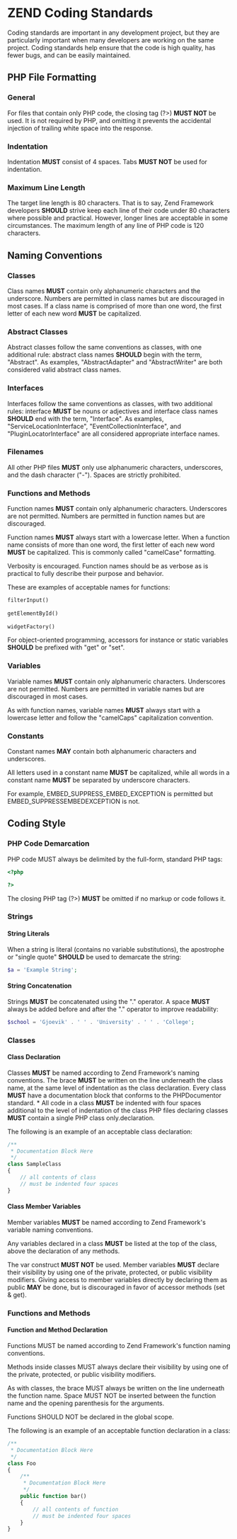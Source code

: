 ZEND Coding Standards
=============
Coding standards are important in any development project, but they are particularly important when many developers are working on the same project. Coding standards help ensure that the code is high quality, has fewer bugs, and can be easily maintained.


## PHP File Formatting

### General
For files that contain only PHP code, the closing tag (?>) __MUST NOT__ be used. It is not required by PHP, and omitting it prevents the accidental injection of trailing white space into the response.

### Indentation
Indentation __MUST__ consist of 4 spaces. Tabs __MUST NOT__ be used for indentation.

### Maximum Line Length
The target line length is 80 characters. That is to say, Zend Framework developers __SHOULD__ strive keep each line of their code under 80 characters where possible and practical. However, longer lines are acceptable in some circumstances. The maximum length of any line of PHP code is 120 characters.


## Naming Conventions

### Classes
Class names __MUST__ contain only alphanumeric characters and the underscore. Numbers are permitted in class names but are discouraged in most cases.
If a class name is comprised of more than one word, the first letter of each new word __MUST__ be capitalized. 

### Abstract Classes
Abstract classes follow the same conventions as classes, with one additional rule: abstract class names __SHOULD__ begin with the term, "Abstract". As examples, "AbstractAdapter" and "AbstractWriter" are both considered valid abstract class names.

### Interfaces
Interfaces follow the same conventions as classes, with two additional rules: interface __MUST__ be nouns or adjectives and interface class names __SHOULD__ end with the term, "Interface". As examples, "ServiceLocationInterface", "EventCollectionInterface", and "PluginLocatorInterface" are all considered appropriate interface names.

### Filenames
All other PHP files __MUST__ only use alphanumeric characters, underscores, and the dash character ("-"). Spaces are strictly prohibited.

### Functions and Methods
Function names __MUST__ contain only alphanumeric characters. Underscores are not permitted. Numbers are permitted in function names but are discouraged.

Function names __MUST__ always start with a lowercase letter. When a function name consists of more than one word, the first letter of each new word __MUST__ be capitalized. This is commonly called "camelCase" formatting.

Verbosity is encouraged. Function names should be as verbose as is practical to fully describe their purpose and behavior.

These are examples of acceptable names for functions:
```php
filterInput()
 
getElementById()
 
widgetFactory()
```

For object-oriented programming, accessors for instance or static variables __SHOULD__ be prefixed with "get" or "set".

### Variables
Variable names __MUST__ contain only alphanumeric characters. Underscores are not permitted. Numbers are permitted in variable names but are discouraged in most cases.

As with function names, variable names __MUST__ always start with a lowercase letter and follow the "camelCaps" capitalization convention.

### Constants
Constant names __MAY__ contain both alphanumeric characters and underscores.

All letters used in a constant name __MUST__ be capitalized, while all words in a constant name __MUST__ be separated by underscore characters.

For example, EMBED_SUPPRESS_EMBED_EXCEPTION is permitted but EMBED_SUPPRESSEMBEDEXCEPTION is not.


## Coding Style

### PHP Code Demarcation
PHP code MUST always be delimited by the full-form, standard PHP tags:
```php
<?php

?>
```
The closing PHP tag (?>) __MUST__ be omitted if no markup or code follows it.

### Strings

#### String Literals
When a string is literal (contains no variable substitutions), the apostrophe or "single quote" __SHOULD__ be used to demarcate the string:
```php
$a = 'Example String';
```

#### String Concatenation
Strings __MUST__ be concatenated using the "." operator. A space __MUST__ always be added before and after the "." operator to improve readability:
```php
$school = 'Gjoevik' . ' ' . 'University' . ' ' . 'College';
```

### Classes
#### Class Declaration
Classes __MUST__ be named according to Zend Framework's naming conventions.
The brace __MUST__ be written on the line underneath the class name, at the same level of indentation as the class declaration.
Every class __MUST__ have a documentation block that conforms to the PHPDocumentor standard. *
All code in a class __MUST__ be indented with four spaces additional to the level of indentation of the class
PHP files declaring classes __MUST__ contain a single PHP class only.declaration.

The following is an example of an acceptable class declaration:
```php
/**
 * Documentation Block Here
 */
class SampleClass
{
    // all contents of class
    // must be indented four spaces
}
```

#### Class Member Variables
Member variables __MUST__ be named according to Zend Framework's variable naming conventions.

Any variables declared in a class __MUST__ be listed at the top of the class, above the declaration of any methods.

The var construct __MUST NOT__ be used. Member variables __MUST__ declare their visibility by using one of the private, protected, or public visibility modifiers. Giving access to member variables directly by declaring them as public __MAY__ be done, but is discouraged in favor of accessor methods (set &
get).


### Functions and Methods
#### Function and Method Declaration
Functions MUST be named according to Zend Framework's function naming conventions.

Methods inside classes MUST always declare their visibility by using one of the private, protected, or public visibility modifiers.

As with classes, the brace MUST always be written on the line underneath the function name. Space MUST NOT be inserted between the function name and the opening parenthesis for the arguments.

Functions SHOULD NOT be declared in the global scope.

The following is an example of an acceptable function declaration in a class:
```php
/**
 * Documentation Block Here
 */
class Foo
{
    /**
     * Documentation Block Here
     */
    public function bar()
    {
        // all contents of function
        // must be indented four spaces
    }
}
```
